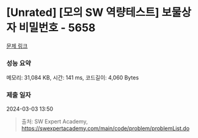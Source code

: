 # [Unrated] [모의 SW 역량테스트] 보물상자 비밀번호 - 5658 

[문제 링크](https://swexpertacademy.com/main/code/problem/problemDetail.do?contestProbId=AWXRUN9KfZ8DFAUo) 

### 성능 요약

메모리: 31,084 KB, 시간: 141 ms, 코드길이: 4,060 Bytes

### 제출 일자

2024-03-03 13:50



> 출처: SW Expert Academy, https://swexpertacademy.com/main/code/problem/problemList.do
